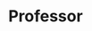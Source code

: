 ---
name: Weizhan Zhang
name-cn: 张未展
avatar: weizhan_zhang.jpg
position: faculty
title: Professor
degree: PhD, Xi'an Jiaotong University, 2010
page: https://gr.xjtu.edu.cn/en/web/zhangwzh123/1
field: Intelligent E-Learning System, Cloud Computing, Mobile Computing, Data Mining
email: zhangwzh AT xjtu DOT edu DOT cn
joined: 2010
---